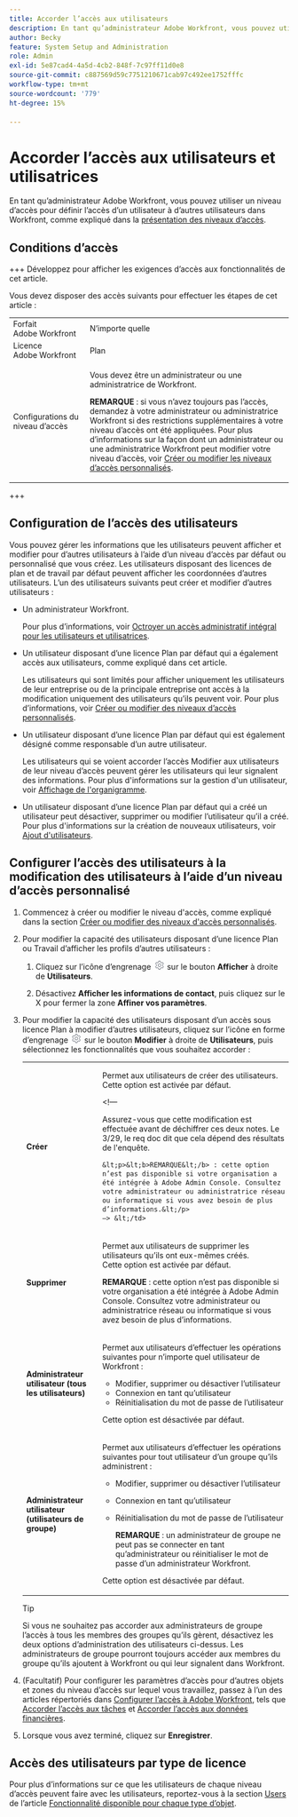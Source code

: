 ```yaml
---
title: Accorder l’accès aux utilisateurs
description: En tant qu’administrateur Adobe Workfront, vous pouvez utiliser un niveau d’accès pour définir l’accès d’un utilisateur à d’autres utilisateurs dans Workfront.
author: Becky
feature: System Setup and Administration
role: Admin
exl-id: 5e87cad4-4a5d-4cb2-848f-7c97ff11d0e8
source-git-commit: c887569d59c7751210671cab97c492ee1752fffc
workflow-type: tm+mt
source-wordcount: '779'
ht-degree: 15%

---
```



# Accorder l’accès aux utilisateurs et utilisatrices

En tant qu’administrateur Adobe Workfront, vous pouvez utiliser un niveau d’accès pour définir l’accès d’un utilisateur à d’autres utilisateurs dans Workfront, comme expliqué dans la [présentation des niveaux d’accès](../../../administration-and-setup/add-users/access-levels-and-object-permissions/access-levels-overview.md).

## Conditions d’accès

+++ Développez pour afficher les exigences d’accès aux fonctionnalités de cet article.

Vous devez disposer des accès suivants pour effectuer les étapes de cet article :

<table style="table-layout:auto"> 
 <col> 
 <col> 
 <tbody> 
  <tr> 
   <td role="rowheader">Forfait Adobe Workfront</td> 
   <td>N’importe quelle</td> 
  </tr> 
  <tr> 
   <td role="rowheader">Licence Adobe Workfront</td> 
   <td>Plan</td> 
  </tr> 
  <tr> 
   <td role="rowheader">Configurations du niveau d’accès</td> 
   <td> <p>Vous devez être un administrateur ou une administratrice de Workfront.</p> <p><b>REMARQUE</b> : si vous n’avez toujours pas l’accès, demandez à votre administrateur ou administratrice Workfront si des restrictions supplémentaires à votre niveau d’accès ont été appliquées. Pour plus d’informations sur la façon dont un administrateur ou une administratrice Workfront peut modifier votre niveau d’accès, voir <a href="../../../administration-and-setup/add-users/configure-and-grant-access/create-modify-access-levels.md" class="MCXref xref" data-mc-variable-override="">Créer ou modifier les niveaux d’accès personnalisés</a>.</p> </td> 
  </tr> 
 </tbody> 
</table>

+++

## Configuration de l’accès des utilisateurs

Vous pouvez gérer les informations que les utilisateurs peuvent afficher et modifier pour d’autres utilisateurs à l’aide d’un niveau d’accès par défaut ou personnalisé que vous créez. Les utilisateurs disposant des licences de plan et de travail par défaut peuvent afficher les coordonnées d’autres utilisateurs. L’un des utilisateurs suivants peut créer et modifier d’autres utilisateurs :

* Un administrateur Workfront.

  Pour plus d’informations, voir [Octroyer un accès administratif intégral pour les utilisateurs et utilisatrices](../../../administration-and-setup/add-users/configure-and-grant-access/grant-a-user-full-administrative-access.md).

* Un utilisateur disposant d’une licence Plan par défaut qui a également accès aux utilisateurs, comme expliqué dans cet article.

  Les utilisateurs qui sont limités pour afficher uniquement les utilisateurs de leur entreprise ou de la principale entreprise ont accès à la modification uniquement des utilisateurs qu’ils peuvent voir. Pour plus d’informations, voir [Créer ou modifier des niveaux d’accès personnalisés](../../../administration-and-setup/add-users/configure-and-grant-access/create-modify-access-levels.md).

* Un utilisateur disposant d’une licence Plan par défaut qui est également désigné comme responsable d’un autre utilisateur.

  Les utilisateurs qui se voient accorder l’accès Modifier aux utilisateurs de leur niveau d’accès peuvent gérer les utilisateurs qui leur signalent des informations. Pour plus d&#39;informations sur la gestion d&#39;un utilisateur, voir [Affichage de l&#39;organigramme](../../../people-teams-and-groups/work-directly-with-others/view-the-org-chart.md).

* Un utilisateur disposant d’une licence Plan par défaut qui a créé un utilisateur peut désactiver, supprimer ou modifier l’utilisateur qu’il a créé. Pour plus d&#39;informations sur la création de nouveaux utilisateurs, voir [Ajout d&#39;utilisateurs](../../../administration-and-setup/add-users/create-and-manage-users/add-users.md).

## Configurer l’accès des utilisateurs à la modification des utilisateurs à l’aide d’un niveau d’accès personnalisé

1. Commencez à créer ou modifier le niveau d&#39;accès, comme expliqué dans la section [Créer ou modifier des niveaux d&#39;accès personnalisés](../../../administration-and-setup/add-users/configure-and-grant-access/create-modify-access-levels.md).
1. Pour modifier la capacité des utilisateurs disposant d’une licence Plan ou Travail d’afficher les profils d’autres utilisateurs :

   1. Cliquez sur l’icône d’engrenage ![](assets/gear-icon-settings.png) sur le bouton **Afficher** à droite de **Utilisateurs**.

   1. Désactivez **Afficher les informations de contact**, puis cliquez sur le X pour fermer la zone **Affiner vos paramètres**.

1. Pour modifier la capacité des utilisateurs disposant d’un accès sous licence Plan à modifier d’autres utilisateurs, cliquez sur l’icône en forme d’engrenage ![](assets/gear-icon-settings.png) sur le bouton **Modifier** à droite de **Utilisateurs**, puis sélectionnez les fonctionnalités que vous souhaitez accorder :

   <table style="table-layout:auto"> 
    <col> 
    <col> 
    <tbody> 
     <tr> 
      <td role="rowheader"><strong>Créer</strong> </td> 
      <td> <p>Permet aux utilisateurs de créer des utilisateurs.<br>Cette option est activée par défaut.</p> 
      &lt;!—
        <p data-mc-conditions="QuicksilverOrClassic.Draft mode">Assurez-vous que cette modification est effectuée avant de déchiffrer ces deux notes. Le 3/29, le req doc dit que cela dépend des résultats de l'enquête.</p>

       &lt;p>&lt;b>REMARQUE&lt;/b> : cette option n’est pas disponible si votre organisation a été intégrée à Adobe Admin Console. Consultez votre administrateur ou administratrice réseau ou informatique si vous avez besoin de plus d’informations.&lt;/p>
       —> &lt;/td>
   </tr> 
     <tr> 
      <td role="rowheader"><strong>Supprimer</strong> </td> 
      <td> <p> Permet aux utilisateurs de supprimer les utilisateurs qu’ils ont eux-mêmes créés.<br>Cette option est activée par défaut.</p> <p><b>REMARQUE</b> : cette option n’est pas disponible si votre organisation a été intégrée à Adobe Admin Console. Consultez votre administrateur ou administratrice réseau ou informatique si vous avez besoin de plus d’informations.</p> </td> 
     </tr> 
     <tr> 
      <td role="rowheader"><strong>Administrateur utilisateur (tous les utilisateurs)</strong> </td> 
      <td> <p>Permet aux utilisateurs d’effectuer les opérations suivantes pour n’importe quel utilisateur de Workfront :</p> 
       <ul> 
        <li>Modifier, supprimer ou désactiver l’utilisateur</li> 
        <li>Connexion en tant qu’utilisateur</li> 
        <li>Réinitialisation du mot de passe de l’utilisateur</li> 
       </ul> <p>Cette option est désactivée par défaut.</p> </td> 
     </tr> 
     <tr> 
      <td role="rowheader"><strong>Administrateur utilisateur (utilisateurs de groupe)</strong> </td> 
      <td> <p>Permet aux utilisateurs d’effectuer les opérations suivantes pour tout utilisateur d’un groupe qu’ils administrent : 
        <ul>
         <li><p>Modifier, supprimer ou désactiver l’utilisateur</p></li>
         <li>Connexion en tant qu’utilisateur</li>
         <li><p>Réinitialisation du mot de passe de l’utilisateur</p><p><b>REMARQUE</b> : un administrateur de groupe ne peut pas se connecter en tant qu’administrateur ou réinitialiser le mot de passe d’un administrateur Workfront.</p></li>
        </ul><p>Cette option est désactivée par défaut.</p></p> </td> 
     </tr> 
    </tbody> 
   </table>

   >[!TIP]
   >
   >Si vous ne souhaitez pas accorder aux administrateurs de groupe l’accès à tous les membres des groupes qu’ils gèrent, désactivez les deux options d’administration des utilisateurs ci-dessus. Les administrateurs de groupe pourront toujours accéder aux membres du groupe qu’ils ajoutent à Workfront ou qui leur signalent dans Workfront.

1. (Facultatif) Pour configurer les paramètres d’accès pour d’autres objets et zones du niveau d’accès sur lequel vous travaillez, passez à l’un des articles répertoriés dans [Configurer l’accès à Adobe Workfront](../../../administration-and-setup/add-users/configure-and-grant-access/configure-access.md), tels que [Accorder l’accès aux tâches](../../../administration-and-setup/add-users/configure-and-grant-access/grant-access-tasks.md) et [Accorder l’accès aux données financières](../../../administration-and-setup/add-users/configure-and-grant-access/grant-access-financial.md).
1. Lorsque vous avez terminé, cliquez sur **Enregistrer**.

## Accès des utilisateurs par type de licence

Pour plus d’informations sur ce que les utilisateurs de chaque niveau d’accès peuvent faire avec les utilisateurs, reportez-vous à la section [Users](../../../administration-and-setup/add-users/access-levels-and-object-permissions/functionality-available-for-each-object-type.md#users) de l’article [Fonctionnalité disponible pour chaque type d’objet](../../../administration-and-setup/add-users/access-levels-and-object-permissions/functionality-available-for-each-object-type.md).
